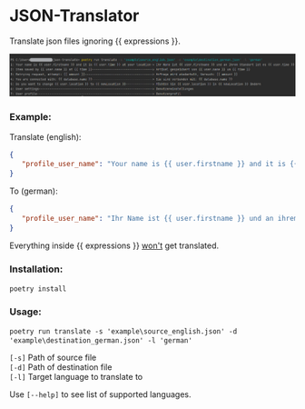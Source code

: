 # JSON-Translator
Translate json files ignoring {{ expressions }}.

<img src="static/example-usage-terminal.png">

### Example:
Translate (english): <br>
```json
{
   "profile_user_name": "Your name is {{ user.firstname }} and it is {{ user.time }} at your location"
}
```
To (german): <br>
```json
{
   "profile_user_name": "Ihr Name ist {{ user.firstname }} und an ihrem Standort ist es {{ user.time }}"
}
```
Everything inside {{ expressions }} <ins>won't</ins> get translated.

### Installation:
```
poetry install
```

### Usage:
```commandline
poetry run translate -s 'example\source_english.json' -d 'example\destination_german.json' -l 'german'
```
```[-s]``` Path of source file<br>
```[-d]``` Path of destination file<br>
```[-l]``` Target language to translate to<br>

Use ```[--help]``` to see list of supported languages.
